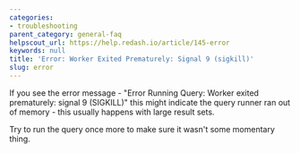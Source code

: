 ```yaml
---
categories:
- troubleshooting
parent_category: general-faq
helpscout_url: https://help.redash.io/article/145-error
keywords: null
title: 'Error: Worker Exited Prematurely: Signal 9 (sigkill)'
slug: error
---
```

If you see the error message - "Error Running Query: Worker exited
prematurely: signal 9 (SIGKILL)" this might indicate the query runner ran out
of memory - this usually happens with large result sets.

Try to run the query once more to make sure it wasn't some momentary thing.

